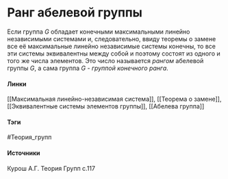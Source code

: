 # Ранг абелевой группы
Если группа $G$ обладает конечными максимальными линейно независимыми системами и, следовательно, ввиду теоремы о замене все её максимальные линейно независимые системы конечны, то все эти системы эквивалентны между собой и поэтому состоят из одного и того же числа элементов. Это число называется *рангом* абелевой группы $G$, а сама группа $G$ - *группой конечного ранга*.

#### Линки
 [[Максимальная линейно-независимая система]], 
 [[Теорема о замене]], 
 [[Эквивалентные системы элементов группы]], 
 [[Абелева группа]]
#### Тэги
 #Теория_групп 
#### Источники
 Курош А.Г. Теория Групп с.117